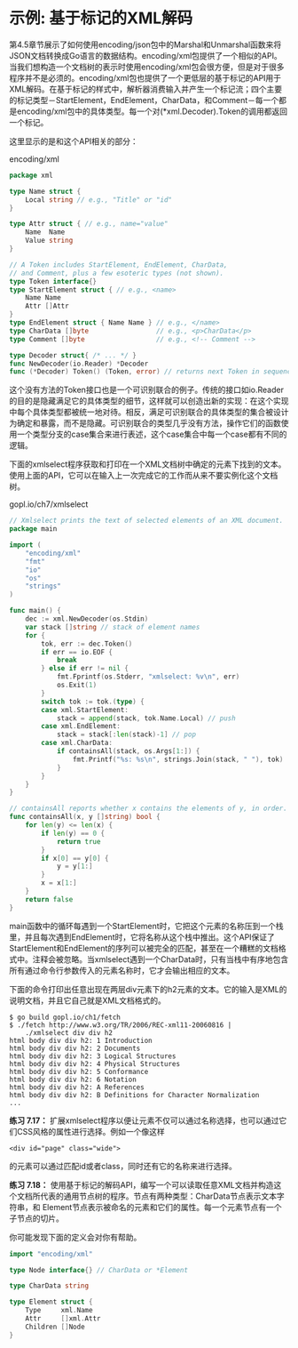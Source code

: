# 示例: 基于标记的XML解码

第4.5章节展示了如何使用encoding/json包中的Marshal和Unmarshal函数来将JSON文档转换成Go语言的数据结构。encoding/xml包提供了一个相似的API。当我们想构造一个文档树的表示时使用encoding/xml包会很方便，但是对于很多程序并不是必须的。encoding/xml包也提供了一个更低层的基于标记的API用于XML解码。在基于标记的样式中，解析器消费输入并产生一个标记流；四个主要的标记类型－StartElement，EndElement，CharData，和Comment－每一个都是encoding/xml包中的具体类型。每一个对\(\*xml.Decoder\).Token的调用都返回一个标记。

这里显示的是和这个API相关的部分：

encoding/xml

```go
package xml

type Name struct {
    Local string // e.g., "Title" or "id"
}

type Attr struct { // e.g., name="value"
    Name  Name
    Value string
}

// A Token includes StartElement, EndElement, CharData,
// and Comment, plus a few esoteric types (not shown).
type Token interface{}
type StartElement struct { // e.g., <name>
    Name Name
    Attr []Attr
}
type EndElement struct { Name Name } // e.g., </name>
type CharData []byte                 // e.g., <p>CharData</p>
type Comment []byte                  // e.g., <!-- Comment -->

type Decoder struct{ /* ... */ }
func NewDecoder(io.Reader) *Decoder
func (*Decoder) Token() (Token, error) // returns next Token in sequence
```

这个没有方法的Token接口也是一个可识别联合的例子。传统的接口如io.Reader的目的是隐藏满足它的具体类型的细节，这样就可以创造出新的实现：在这个实现中每个具体类型都被统一地对待。相反，满足可识别联合的具体类型的集合被设计为确定和暴露，而不是隐藏。可识别联合的类型几乎没有方法，操作它们的函数使用一个类型分支的case集合来进行表述，这个case集合中每一个case都有不同的逻辑。

下面的xmlselect程序获取和打印在一个XML文档树中确定的元素下找到的文本。使用上面的API，它可以在输入上一次完成它的工作而从来不要实例化这个文档树。

gopl.io/ch7/xmlselect

```go
// Xmlselect prints the text of selected elements of an XML document.
package main

import (
    "encoding/xml"
    "fmt"
    "io"
    "os"
    "strings"
)

func main() {
    dec := xml.NewDecoder(os.Stdin)
    var stack []string // stack of element names
    for {
        tok, err := dec.Token()
        if err == io.EOF {
            break
        } else if err != nil {
            fmt.Fprintf(os.Stderr, "xmlselect: %v\n", err)
            os.Exit(1)
        }
        switch tok := tok.(type) {
        case xml.StartElement:
            stack = append(stack, tok.Name.Local) // push
        case xml.EndElement:
            stack = stack[:len(stack)-1] // pop
        case xml.CharData:
            if containsAll(stack, os.Args[1:]) {
                fmt.Printf("%s: %s\n", strings.Join(stack, " "), tok)
            }
        }
    }
}

// containsAll reports whether x contains the elements of y, in order.
func containsAll(x, y []string) bool {
    for len(y) <= len(x) {
        if len(y) == 0 {
            return true
        }
        if x[0] == y[0] {
            y = y[1:]
        }
        x = x[1:]
    }
    return false
}
```

main函数中的循环每遇到一个StartElement时，它把这个元素的名称压到一个栈里，并且每次遇到EndElement时，它将名称从这个栈中推出。这个API保证了StartElement和EndElement的序列可以被完全的匹配，甚至在一个糟糕的文档格式中。注释会被忽略。当xmlselect遇到一个CharData时，只有当栈中有序地包含所有通过命令行参数传入的元素名称时，它才会输出相应的文本。

下面的命令打印出任意出现在两层div元素下的h2元素的文本。它的输入是XML的说明文档，并且它自己就是XML文档格式的。

```text
$ go build gopl.io/ch1/fetch
$ ./fetch http://www.w3.org/TR/2006/REC-xml11-20060816 |
    ./xmlselect div div h2
html body div div h2: 1 Introduction
html body div div h2: 2 Documents
html body div div h2: 3 Logical Structures
html body div div h2: 4 Physical Structures
html body div div h2: 5 Conformance
html body div div h2: 6 Notation
html body div div h2: A References
html body div div h2: B Definitions for Character Normalization
...
```

**练习 7.17：** 扩展xmlselect程序以便让元素不仅可以通过名称选择，也可以通过它们CSS风格的属性进行选择。例如一个像这样

```markup
<div id="page" class="wide">
```

的元素可以通过匹配id或者class，同时还有它的名称来进行选择。

**练习 7.18：** 使用基于标记的解码API，编写一个可以读取任意XML文档并构造这个文档所代表的通用节点树的程序。节点有两种类型：CharData节点表示文本字符串，和 Element节点表示被命名的元素和它们的属性。每一个元素节点有一个子节点的切片。

你可能发现下面的定义会对你有帮助。

```go
import "encoding/xml"

type Node interface{} // CharData or *Element

type CharData string

type Element struct {
    Type     xml.Name
    Attr     []xml.Attr
    Children []Node
}
```

